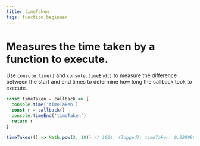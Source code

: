 ```yaml
---
title: timeTaken
tags: function,beginner
---
```


# Measures the time taken by a function to execute.

Use `console.time()` and `console.timeEnd()` to measure the difference between the start and end times to determine how long the callback took to execute.

```js
const timeTaken = callback => {
  console.time('timeTaken')
  const r = callback()
  console.timeEnd('timeTaken')
  return r
}
```

```js
timeTaken(() => Math.pow(2, 10)) // 1024, (logged): timeTaken: 0.02099609375ms
```
